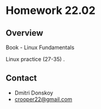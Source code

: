 # Homework 22.02

## Overview

Book - Linux Fundamentals

Linux practice (27-35) .

## Contact

- Dmitri Donskoy
- crooper22@gmail.com

